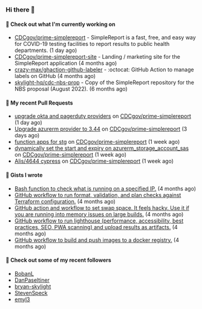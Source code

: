 ### Hi there 👋

#### 🚀 Check out what I'm currently working on

- [CDCgov/prime-simplereport](https://github.com/CDCgov/prime-simplereport) - SimpleReport is a fast, free, and easy way for COVID-19 testing facilities to report results to public health departments. (1 day ago)
- [CDCgov/prime-simplereport-site](https://github.com/CDCgov/prime-simplereport-site) - Landing / marketing site for the SimpleReport application (4 months ago)
- [crazy-max/ghaction-github-labeler](https://github.com/crazy-max/ghaction-github-labeler) - :octocat: GitHub Action to manage labels on GitHub (4 months ago)
- [skylight-hq/cdc-nbs-prop](https://github.com/skylight-hq/cdc-nbs-prop) - Copy of the SimpleReport repository for the NBS proposal (August 2022). (6 months ago)

#### 🔨 My recent Pull Requests

- [upgrade okta and pagerduty providers](https://github.com/CDCgov/prime-simplereport/pull/5328) on [CDCgov/prime-simplereport](https://github.com/CDCgov/prime-simplereport) (1 day ago)
- [Upgrade azurerm provider to 3.44](https://github.com/CDCgov/prime-simplereport/pull/5314) on [CDCgov/prime-simplereport](https://github.com/CDCgov/prime-simplereport) (3 days ago)
- [function apps for stg](https://github.com/CDCgov/prime-simplereport/pull/5288) on [CDCgov/prime-simplereport](https://github.com/CDCgov/prime-simplereport) (1 week ago)
- [dynamically set the start and expiry on azurerm_storage_account_sas](https://github.com/CDCgov/prime-simplereport/pull/5282) on [CDCgov/prime-simplereport](https://github.com/CDCgov/prime-simplereport) (1 week ago)
- [Alis/4644 cypress](https://github.com/CDCgov/prime-simplereport/pull/5278) on [CDCgov/prime-simplereport](https://github.com/CDCgov/prime-simplereport) (1 week ago)

#### 📓 Gists I wrote

- [Bash function to check what is running on a specified IP.](https://gist.github.com/ce30489841fdedc021675981308a399e) (4 months ago)
- [GitHub workflow to run format, validation, and plan checks against Terraform configuration.](https://gist.github.com/0295eabded9fd7994e0e04b86accdc41) (4 months ago)
- [GitHub action and workflow to set swap space. It feels hacky. Use it if you are running into memory issues on large builds.](https://gist.github.com/1c13dca8dc96ed4947f016aae19aacff) (4 months ago)
- [GitHub workflow to run lighthouse (performance, accessibility, best practices, SEO, PWA scanning) and upload results as artifacts.](https://gist.github.com/60fe04c78d86f2bfb5bbf02484826ebe) (4 months ago)
- [GitHub workflow to build and push images to a docker registry.](https://gist.github.com/7845bd98166fd71f05bf829631b23ba7) (4 months ago)

#### 👯 Check out some of my recent followers

- [BobanL](https://github.com/BobanL)
- [DanPaseltiner](https://github.com/DanPaseltiner)
- [bryan-skylight](https://github.com/bryan-skylight)
- [StevenSpeck](https://github.com/StevenSpeck)
- [emyl3](https://github.com/emyl3)
